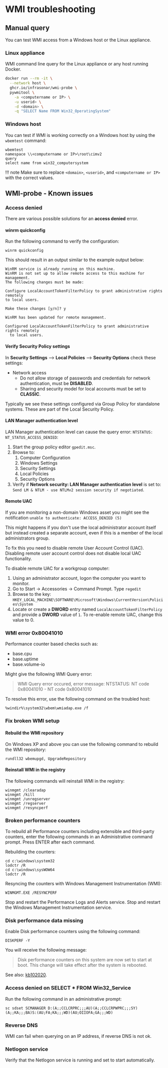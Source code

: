 # WMI troubleshooting

## Manual query

You can test WMI access from a Windows host or the Linux appliance.

### Linux appliance

WMI command line query for the Linux appliance or any host running Docker.

```bash
docker run --rm -it \
  --network host \
  ghcr.io/infrasonar/wmi-probe \
  pywmitool \
    -a <computername or IP> \
    -u userid> \
    -d <domain> \
    -q "SELECT Name FROM Win32_OperatingSystem"
```

### Windows host

You can test if WMI is working correctly on a Windows host by using the `wbemtest` command:

```
wbemtest
namespace \\<computername or IP>\root\cimv2
query
select name from win32_computersystem
```

!!! note
    Make sure to replace `<domain>`, `<userid>`, and `<computername or IP>` with the correct values.

## WMI-probe - Known issues

### Access denied

There are various possible solutions for an **access denied** error.

#### winrm quickconfig

Run the following command to verify the configuration:

```title="command"
winrm quickconfig
```

This should result in an output similar to the example output below:

```title="output"
WinRM service is already running on this machine.
WinRM is not set up to allow remote access to this machine for management.
The following changes must be made:

Configure LocalAccountTokenFilterPolicy to grant administrative rights remotely
to local users.

Make these changes [y/n]? y

WinRM has been updated for remote management.

Configured LocalAccountTokenFilterPolicy to grant administrative rights remotely
  to local users.
```

#### Verify Security Policy settings

In **Security Settings** --> **Local Policies** --> **Security Options** check these settings:

- Network access
  - Do not allow storage of passwords and credentials for network authentication, must be **DISABLED**.
  - Sharing and security model for local accounts must be set to **CLASSIC**.

Typically we see these settings configured via Group Policy for standalone systems. These are part of the Local Security Policy.

#### LAN Manager authentication level

LAN Manager authentication level can cause the query error: `NTSTATUS: NT_STATUS_ACCESS_DENIED`:

1. Start the group policy editor `gpedit.msc`.
2. Browse to:
   1. Computer Configuration
   2. Windows Settings
   3. Security Settings
   4. Local Policies
   5. Security Options
3. Verify if **Network security: LAN Manager authentication level** is set to: `Send LM & NTLM - use NTLMv2 session security if negotiated`.

#### Remote UAC

If you are monitoring a non-domain Windows asset you might see the notification `unable to authenticate: ACCESS_DENIED (5)`

This might happens if you don't use the local administrator account itself but instead created a separate account, even if this is a member of the local administrators group.

To fix this you need to disable remote User Account Control (UAC). Disabling remote user account control does not disable local UAC functionality.

To disable remote UAC for a workgroup computer:

1. Using an administrator account, logon the computer you want to monitor.
2. Go to Start → Accessories → Command Prompt. Type `regedit`
3. Browse to the key: `HKEY_LOCAL_MACHINE\SOFTWARE\Microsoft\Windows\CurrentVersion\Policies\System`
4. Locate or create a **DWORD** entry named `LocalAccountTokenFilterPolicy` and provide a **DWORD** value of `1`. To re-enable remote UAC, change this value to 0.


### WMI error 0x80041010

Performance counter based checks such as:

- base.cpu
- base.uptime
- base.volume-io

Might give the following WMI Query error:

> WMI Query error occured, error message: NTSTATUS: NT code 0x80041010 - NT code 0x80041010

To resolve this error, use the following command on the troubled host:

```
%windir%\system32\wbem\wmiadap.exe /f
```

### Fix broken WMI setup

#### Rebuild the WMI repository

On Windows XP and above you can use the following command to rebuild the WMI repository:

```
rundll32 wbemupgd, UpgradeRepository
```

#### Reinstall WMI in the registry

The following commands will reinstall WMI in the registry:

```
winmgmt /clearadap
winmgmt /kill
winmgmt /unregserver
winmgmt /regserver
winmgmt /resyncperf
```

### Broken performance counters

To rebuild all Performance counters including extensible and third-party counters, enter the following commands in an Administrative command prompt. Press ENTER after each command.

Rebuilding the counters:

```
cd c:\windows\system32
lodctr /R
cd c:\windows\sysWOW64
lodctr /R
```

Resyncing the counters with Windows Management Instrumentation (WMI):

```
WINMGMT.EXE /RESYNCPERF
```

Stop and restart the Performance Logs and Alerts service.
Stop and restart the Windows Management Instrumentation service.

### Disk performance data missing

Enable Disk performance counters using the following command:

```
DISKPERF -Y
```

You will receive the following message:

> Disk performance counters on this system are now set to start at boot. This change will take effect after the system is rebooted.

See also: [kb102020](http://support.microsoft.com/kb/102020).

### Access denied on SELECT \* FROM Win32_Service

Run the following command in an administrative prompt:

```
sc sdset SCMANAGER D:(A;;CCLCRPRC;;;AU)(A;;CCLCRPWPRC;;;SY)(A;;KA;;;BA)S:(AU;FA;KA;;;WD)(AU;OIIOFA;GA;;;WD)
```

### Reverse DNS

WMI can fail when querying on an IP address, if reverse DNS is not ok.

### Netlogon service

Verify that the Netlogon service is running and set to start automatically.
